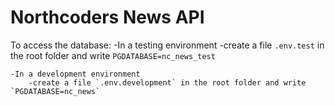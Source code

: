 # Northcoders News API

To access the database:
    -In a testing environment
        -create a file `.env.test` in the root folder and write `PGDATABASE=nc_news_test`

    -In a development environment
        -create a file `.env.development` in the root folder and write `PGDATABASE=nc_news`